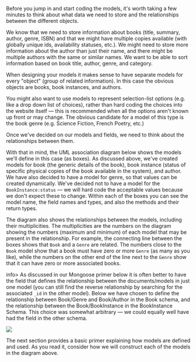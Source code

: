 Before you jump in and start coding the models, it's worth taking a few minutes to think about what data we need to store and the relationships between the different objects.

We know that we need to store information about books (title, summary, author, genre, ISBN) and that we might have multiple copies available (with globally unique ids, availability statuses, etc.). We might need to store more information about the author than just their name, and there might be multiple authors with the same or similar names. We want to be able to sort information based on book title, author, genre, and category.

When designing your models it makes sense to have separate models for every "object" (group of related information). In this case the obvious objects are books, book instances, and authors.

You might also want to use models to represent selection-list options (e.g. like a drop down list of choices), rather than hard coding the choices into the website itself — this is recommended when all the options aren't known up front or may change. The obvious candidate for a model of this type is the book genre (e.g. Science Fiction, French Poetry, etc.)

Once we've decided on our models and fields, we need to think about the relationships between them.

With that in mind, the UML association diagram below shows the models we'll define in this case (as boxes). As discussed above, we've created models for book (the generic details of the book), book instance (status of specific physical copies of the book available in the system), and author. We have also decided to have a model for genre, so that values can be created dynamically. We've decided not to have a model for the `BookInstance:status` — we will hard code the acceptable values because we don't expect these to change. Within each of the boxes you can see the model name, the field names and types, and also the methods and their return types.

The diagram also shows the relationships between the models, including their multiplicities. The multiplicities are the numbers on the diagram showing the numbers (maximum and minimum) of each model that may be present in the relationship. For example, the connecting line between the boxes shows that `Book` and a `Genre` are related. The numbers close to the `Book` model show that a book must have zero or more `Genre` (as many as you like), while the numbers on the other end of the line next to the `Genre` show that it can have zero or more associated books.

info> As discussed in our Mongoose primer below it is often better to have the field that defines the relationship between the documents/models in just one model (you can still find the reverse relationship by searching for the associated `_id` in the other model). Below we have chosen to define the relationship between Book/Genre and Book/Author in the Book schema, and the relationship between the Book/BookInstance in the BookInstance Schema. This choice was somewhat arbitrary — we could equally well have had the field in the other schema.

![](https://storage.googleapis.com/codevolve-assets/internal/courses/Mozilla/Library%20Website%20-%20Mongoose_Express.png)

The next section provides a basic primer explaining how models are defined and used. As you read it, consider how we will construct each of the models in the diagram above.
